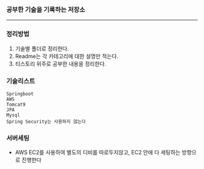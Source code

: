 ### 공부한 기술을 기록하는 저장소
----

### 정리방법
1. 기술별 폴더로 정리한다.
2. Readme는 각 카테고리에 대한 설명만 적는다.
3. 티스토리 위주로 공부한 내용을 정리한다.

### 기술리스트
```
Springboot
AWS
Tomcat9
JPA
Mysql
Spring Security는 사용하지 않는다

```

### 서버세팅
- AWS EC2를 사용하여 별도의 디비를 따로두지않고, EC2 안에 다 세팅하는 방향으로 진행한다


